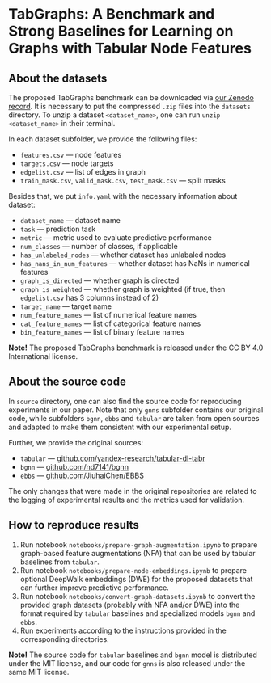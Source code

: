 # TabGraphs: A Benchmark and Strong Baselines for Learning on Graphs with Tabular Node Features

## About the datasets

The proposed TabGraphs benchmark can be downloaded via [our Zenodo record](https://zenodo.org/records/13823102). It is necessary to put the compressed `.zip` files into the `datasets` directory. To unzip a dataset `<dataset_name>`, one can run `unzip <dataset_name>` in their terminal.

In each dataset subfolder, we provide the following files:
- `features.csv` — node features
- `targets.csv` — node targets
- `edgelist.csv` — list of edges in graph
- `train_mask.csv`, `valid_mask.csv`, `test_mask.csv` — split masks

Besides that, we put `info.yaml` with the necessary information about dataset:
- `dataset_name` — dataset name
- `task` — prediction task
- `metric` — metric used to evaluate predictive performance
- `num_classes` — number of classes, if applicable
- `has_unlabeled_nodes` — whether dataset has unlabaled nodes
- `has_nans_in_num_features` — whether dataset has NaNs in numerical features
- `graph_is_directed` — whether graph is directed
- `graph_is_weighted` — whether graph is weighted (if true, then `edgelist.csv` has 3 columns instead of 2)
- `target_name` — target name
- `num_feature_names` — list of numerical feature names
- `cat_feature_names` — list of categorical feature names
- `bin_feature_names` — list of binary feature names

**Note!** The proposed TabGraphs benchmark is released under the CC BY 4.0 International license.

## About the source code

In `source` directory, one can also find the source code for reproducing experiments in our paper. Note that only `gnns` subfolder contains our original code, while subfolders `bgnn`, `ebbs` and `tabular` are taken from open sources and adapted to make them consistent with our experimental setup.

Further, we provide the original sources:
- `tabular` — [github.com/yandex-research/tabular-dl-tabr](https://github.com/yandex-research/tabular-dl-tabr)
- `bgnn` — [github.com/nd7141/bgnn](https://github.com/nd7141/bgnn)
- `ebbs` — [github.com/JiuhaiChen/EBBS](https://github.com/JiuhaiChen/EBBS)

The only changes that were made in the original repositories are related to the logging of experimental results and the metrics used for validation.

## How to reproduce results

1. Run notebook `notebooks/prepare-graph-augmentation.ipynb` to prepare graph-based feature augmentations (NFA) that can be used by tabular baselines from `tabular`.
2. Run notebook `notebooks/prepare-node-embeddings.ipynb` to prepare optional DeepWalk embeddings (DWE) for the proposed datasets that can further improve predictive performance.
3. Run notebook `notebooks/convert-graph-datasets.ipynb` to convert the provided graph datasets (probably with NFA and/or DWE) into the format required by `tabular` baselines and specialized models `bgnn` and `ebbs`.
4. Run experiments according to the instructions provided in the corresponding directories.

**Note!** The source code for `tabular` baselines and `bgnn` model is distributed under the MIT license, and our code for `gnns` is also released under the same MIT license.